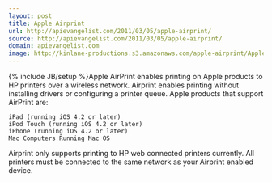```yaml
---
layout: post
title: Apple Airprint
url: http://apievangelist.com/2011/03/05/apple-airprint/
source: http://apievangelist.com/2011/03/05/apple-airprint/
domain: apievangelist.com
image: http://kinlane-productions.s3.amazonaws.com/apple-airprint/Apple-Airprint-Overview.png
---
```

{% include JB/setup %}Apple AirPrint enables printing on Apple products to HP printers over a wireless network.
Airprint enables printing without installing drivers or configuring a printer queue.
Apple products that support AirPrint are:

	iPad (running iOS 4.2 or later)
	iPod Touch (running iOS 4.2 or later)
	iPhone (running iOS 4.2 or later)
	Mac Computers Running Mac OS

Airprint only supports printing to HP web connected printers currently.
All printers must be connected to the same network as your Airprint enabled device.



